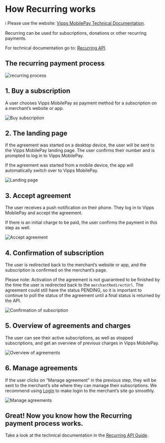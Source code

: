 <!-- START_METADATA
---
title: How Recurring works with basic agreement
sidebar_label: Basic agreement
sidebar_position: 10
description: How Recurring works with basic agreement
pagination_next: null
pagination_prev: null
---
END_METADATA -->

# How Recurring works

<!-- START_COMMENT -->

ℹ️ Please use the website:
[Vipps MobilePay Technical Documentation](https://developer.vippsmobilepay.com/).

<!-- END_COMMENT -->

Recurring can be used for subscriptions, donations or other recurring payments.

For technical documentation go to:
[Recurring API](https://developer.vippsmobilepay.com/docs/APIs/recurring-api).

## The recurring payment process

![recurring process](../images/recurring-api-howitworks/recurring-process.svg)


## 1. Buy a subscription

A user chooses Vipps MobilePay as payment method for a subscription on a merchant’s website or app.

![Buy subscription](../images/recurring-api-howitworks/recurring-step1.svg)

## 2. The landing page

If the agreement was started on a desktop device, the user will be sent to the Vipps MobilePay landing page.
The user confirms their number and is prompted to log in to Vipps MobilePay.

If the agreement was started from a mobile device, the app will automatically switch over to Vipps MobilePay.

![Landing page](../images/recurring-api-howitworks/recurring-step2.png)

## 3. Accept agreement  

The user receives a push notification on their phone. They log in to Vipps MobilePay and accept the agreement.

If there is an initial charge to be paid, the user confirms the payment in this step as well.

![Accept agreement](../images/recurring-api-howitworks/recurring-step3.png)

## 4. Confirmation of subscription

The user is redirected back to the merchant’s website or app, and the subscription is confirmed on the merchant’s page.

Please note: Activation of the agreement is not guaranteed to be finished by the time the user is redirected back to the `merchantRedirectUrl`. The agreement could still have the status PENDING, so it is important to continue to poll the status of the agreement until a final status is returned by the API.

![Confirmation of subscription](../images/recurring-api-howitworks/recurring-step4.svg)

## 5. Overview of agreements and charges

The user can see their active subscriptions, as well as stopped subscriptions, and get an overview of previous charges in Vipps MobilePay.

![Overview of agreements](../images/recurring-api-howitworks/recurring-step5.png)

## 6. Manage agreements

If the user clicks on “Manage agreement” in the previous step, they will be sent to the merchant’s site where they can manage their subscriptions. We recommend using [Login](https://developer.vippsmobilepay.com/docs/APIs/login-api) to make login to the merchant’s site go smoothly.

![Manage agreements](../images/recurring-api-howitworks/recurring-step6.svg)

## Great! Now you know how the Recurring payment process works.

Take a look at the technical documentation in the [Recurring API Guide](../recurring-api-guide.md).
